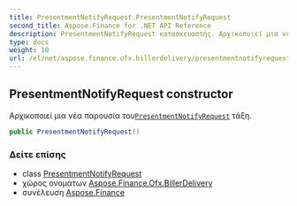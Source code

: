 ```yaml
---
title: PresentmentNotifyRequest.PresentmentNotifyRequest
second_title: Aspose.Finance for .NET API Reference
description: PresentmentNotifyRequest κατασκευαστής. Αρχικοποιεί μια νέα παρουσία τουPresentmentNotifyRequest τάξη.
type: docs
weight: 10
url: /el/net/aspose.finance.ofx.billerdelivery/presentmentnotifyrequest/presentmentnotifyrequest/
---
```

## PresentmentNotifyRequest constructor

Αρχικοποιεί μια νέα παρουσία του[`PresentmentNotifyRequest`](../) τάξη.

```csharp
public PresentmentNotifyRequest()
```

### Δείτε επίσης

* class [PresentmentNotifyRequest](../)
* χώρος ονομάτων [Aspose.Finance.Ofx.BillerDelivery](../../presentmentnotifyrequest/)
* συνέλευση [Aspose.Finance](../../../)


